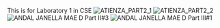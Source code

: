 This is for Laboratory 1 in CSE
![ATIENZA_PART2_1](https://github.com/JJME4205/CSE_LaplaceandInverseLaplace_BSME_4205_Group8_2024/assets/159040752/d61e21fe-8266-4dfd-80f3-799d4dbf87c6)
![ATIENZA_PART2_2](https://github.com/JJME4205/CSE_LaplaceandInverseLaplace_BSME_4205_Group8_2024/assets/159040752/d8152c80-8095-4ea3-979e-f3831f706fc7)
![ANDAL JANELLA MAE D _Part II_#3](https://github.com/JJME4205/CSE_LaplaceandInverseLaplace_BSME_4205_Group8_2024/assets/159086810/1b1a5920-5fcb-4f74-b5ba-68bc30950c60)
![ANDAL JANELLA MAE D _Part III_#1](https://github.com/JJME4205/CSE_LaplaceandInverseLaplace_BSME_4205_Group8_2024/assets/159086810/00670d06-8321-415a-b863-bc3b18a9791a)

